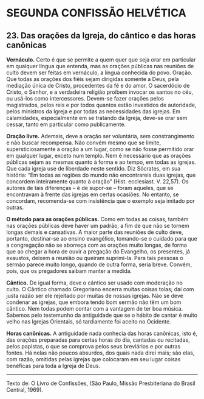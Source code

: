 # SEGUNDA CONFISSÃO HELVÉTICA

## 23. Das orações da Igreja, do cântico e das horas canônicas
**Vernáculo.** Certo é que se permite a quem quer que seja orar em particular em qualquer língua que entenda, mas as orações públicas nas reuniões de culto devem ser feitas em vernáculo, a língua conhecida do povo. Oração. Que todas as orações dos fiéis sejam dirigidas somente a Deus, pela mediação única de Cristo, procedentes da fé e do amor. O sacerdócio de Cristo, o Senhor, e a verdadeira religião proíbem invocar os santos no céu, ou usá-los como intercessores. Devem-se fazer orações pelos magistrados, pelos reis e por todos quantos estão investidos de autoridade, pelos ministros da Igreja e por todas as necessidades das igrejas. Em calamidades, especialmente em se tratando da Igreja, deve-se orar sem cessar, tanto em particular como publicamente.

**Oração livre.** Ademais, deve a oração ser voluntária, sem constrangimento e não buscar recompensa. Não convém mesmo que se limite, supersticiosamente a oração a um lugar, como se não fosse permitido orar em qualquer lugar, exceto num templo. Nem é necessário que as orações públicas sejam as mesmas quanto à forma e ao tempo, em todas as igrejas. Que cada igreja use de liberdade neste sentido. Diz Sócrates, em sua história: “Em todas as regiões do mundo não encontrareis duas igrejas, que concordem inteiramente quanto à oração” (Hist. ecclesiast. V. 22,57). Os autores de tais diferenças – é de supor-se – foram aqueles, que se encontravam à frente das igrejas em certas ocasiões. No entanto, se concordam, recomenda-se com insistência que o exemplo seja imitado por outras.

**O método para as orações públicas.** Como em todas as coisas, também nas orações públicas deve haver um padrão, a fim de que não se tornem longas demais e cansativas. A maior parte das reuniões de culto deve, portanto, destinar-se ao ensino evangélico, tomando-se o cuidado para que a congregação não se aborreça com as orações muito longas, de forma que ao chegar a hora de ouvir a pregação do Evangelho, os presentes, já exaustos, deixem a reunião ou queiram suprimi-la. Para tais pessoas o sermão parece muito longo, quando de outra forma, seria breve. Convém, pois, que os pregadores saibam manter a medida.

**Cântico.** De igual forma, deve o cântico ser usado com moderação no culto. O Cântico chamado Gregoriano encerra muitas coisas tolas; daí com justa razão ser ele rejeitado por muitas de nossas igrejas. Não se deve condenar as igrejas, que embora tendo bom sermão não têm um bom cântico. Nem todas podem contar com a vantagem de ter boa música. Sabemos pelo testemunho da antiguidade que se o hábito de cantar é muito velho nas Igrejas Orientais, só tardiamente foi aceito no Ocidente.

**Horas canônicas.** A antiguidade nada conhecia das horas canônicas, isto é, das orações preparadas para certas horas do dia, cantadas ou recitadas, pelos papistas, o que se comprova pelos seus breviários e por outras fontes. Há nelas não poucos absurdos, dos quais nada direi mais; são elas, com razão, omitidas pelas igrejas que colocaram em seu lugar coisas benéficas para toda a Igreja de Deus.

---

Texto de: O Livro de Confissões, (São Paulo, Missão Presbiteriana do Brasil Central, 1969).

